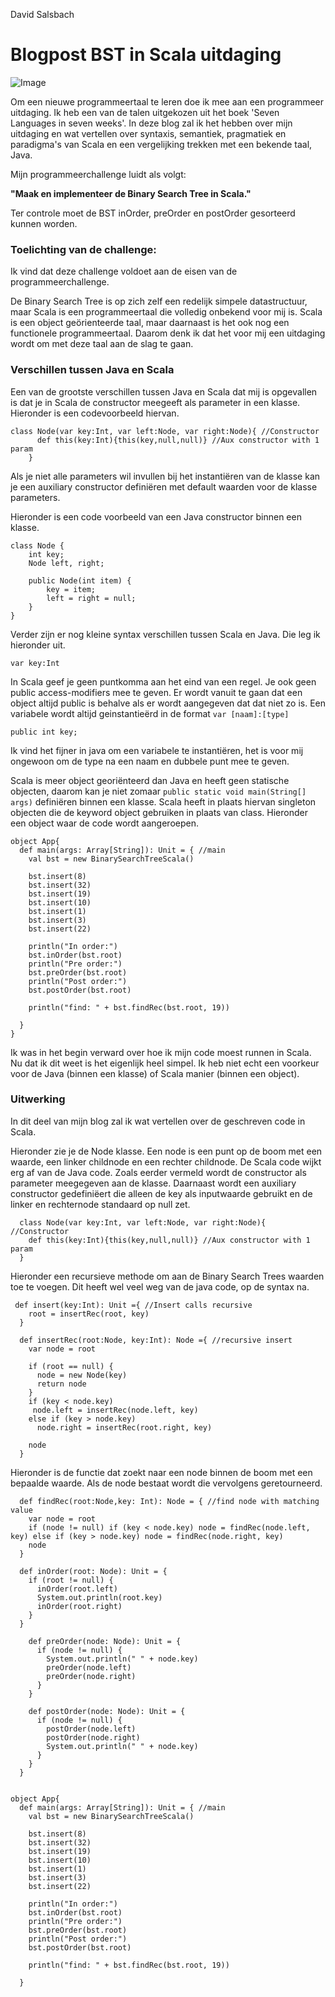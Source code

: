 David Salsbach
# Blogpost BST in Scala uitdaging

![Image](https://upload.wikimedia.org/wikipedia/en/8/85/Scala_logo.png)


Om een nieuwe programmeertaal te leren doe ik mee aan een programmeer uitdaging. 
Ik heb een van de talen uitgekozen uit het boek 'Seven Languages in seven weeks'.
In deze blog zal ik het hebben over mijn uitdaging en wat vertellen over syntaxis, semantiek, pragmatiek en paradigma's van Scala 
en een vergelijking trekken met een bekende taal, Java. 

Mijn programmeerchallenge luidt als volgt:

<b>"Maak en implementeer de Binary Search Tree in Scala."</b>

Ter controle moet de BST inOrder, preOrder en postOrder gesorteerd kunnen worden.

### Toelichting van de challenge:

Ik vind dat deze challenge voldoet aan de eisen van de programmeerchallenge. 

De Binary Search Tree is op zich zelf een redelijk simpele datastructuur, 
maar Scala is een programmeertaal die volledig onbekend voor mij is.
Scala is een object geörienteerde taal, maar daarnaast is het ook nog een functionele programmeertaal.
Daarom denk ik dat het voor mij een uitdaging wordt om met deze taal aan de slag te gaan.


### Verschillen tussen Java en Scala
Een van de grootste verschillen tussen Java en Scala dat mij is opgevallen is dat je in Scala de constructor meegeeft  als parameter in een klasse.
Hieronder is een codevoorbeeld hiervan. 
```  
class Node(var key:Int, var left:Node, var right:Node){ //Constructor
      def this(key:Int){this(key,null,null)} //Aux constructor with 1 param
    }
```

Als je niet alle parameters wil invullen bij het instantiëren van de klasse kan je een auxiliary constructor definiëren met default waarden voor de klasse parameters.


Hieronder is een code voorbeeld van een Java constructor binnen een klasse.

```
class Node {
    int key;
    Node left, right;

    public Node(int item) {
        key = item;
        left = right = null;
    }
} 
```
Verder zijn er nog kleine syntax verschillen tussen Scala en Java. Die leg ik hieronder uit.

```
var key:Int
```

In Scala geef je geen puntkomma aan het eind van een regel. 
Je ook geen public access-modifiers mee te geven. Er wordt vanuit te gaan dat een object altijd public is behalve als er wordt aangegeven dat dat niet zo is.
Een variabele wordt altijd geinstantieërd in de format ``var [naam]:[type]``

```
public int key;
```

Ik vind het fijner in java om een variabele te instantiëren, het is voor mij ongewoon om de type na een naam en dubbele punt mee te geven.

Scala is meer object georiënteerd dan Java en heeft geen statische objecten, daarom kan je niet zomaar ``public static void main(String[] args)`` definiëren binnen een klasse.
Scala heeft in plaats hiervan singleton objecten die de keyword object gebruiken in plaats van class.
Hieronder een object waar de code wordt aangeroepen.

```
object App{
  def main(args: Array[String]): Unit = { //main
    val bst = new BinarySearchTreeScala()

    bst.insert(8)
    bst.insert(32)
    bst.insert(19)
    bst.insert(10)
    bst.insert(1)
    bst.insert(3)
    bst.insert(22)

    println("In order:")
    bst.inOrder(bst.root)
    println("Pre order:")
    bst.preOrder(bst.root)
    println("Post order:")
    bst.postOrder(bst.root)

    println("find: " + bst.findRec(bst.root, 19))

  }
}
```

Ik was in het begin verward over hoe ik mijn code moest runnen in Scala. 
Nu dat ik dit weet is het eigenlijk heel simpel.
Ik heb niet echt een voorkeur voor de Java (binnen een klasse) of Scala manier (binnen een object).

### Uitwerking
In dit deel van mijn blog zal ik wat vertellen over de geschreven code in Scala.

Hieronder zie je de Node klasse. 
Een node is een punt op de boom met een waarde, een linker childnode en een rechter childnode.
De Scala code wijkt erg af van de Java code. Zoals eerder vermeld wordt de constructor als parameter meegegeven aan de klasse.
Daarnaast  wordt een auxiliary constructor gedefiniëert die alleen de key als inputwaarde gebruikt en de linker en rechternode standaard op null zet.


```
  class Node(var key:Int, var left:Node, var right:Node){ //Constructor
    def this(key:Int){this(key,null,null)} //Aux constructor with 1 param
  }

```

Hieronder een recursieve methode om aan de Binary Search Trees waarden toe te voegen.
Dit heeft wel veel weg van de java code, op de syntax na.

```
 def insert(key:Int): Unit ={ //Insert calls recursive
    root = insertRec(root, key)
  }

  def insertRec(root:Node, key:Int): Node ={ //recursive insert
    var node = root

    if (root == null) {
      node = new Node(key)
      return node
    }
    if (key < node.key) 
     node.left = insertRec(node.left, key) 
    else if (key > node.key)
      node.right = insertRec(root.right, key)

    node
  }
```


Hieronder is de functie dat zoekt naar een node binnen de boom met een bepaalde waarde.
Als de node bestaat wordt die vervolgens geretourneerd.

```
  def findRec(root:Node,key: Int): Node = { //find node with matching value
    var node = root
    if (node != null) if (key < node.key) node = findRec(node.left, key) else if (key > node.key) node = findRec(node.right, key)
    node
  }
```

```
  def inOrder(root: Node): Unit = {
    if (root != null) {
      inOrder(root.left)
      System.out.println(root.key)
      inOrder(root.right)
    }
  }
  
    def preOrder(node: Node): Unit = {
      if (node != null) {
        System.out.println(" " + node.key)
        preOrder(node.left)
        preOrder(node.right)
      }
    }
  
    def postOrder(node: Node): Unit = {
      if (node != null) {
        postOrder(node.left)
        postOrder(node.right)
        System.out.println(" " + node.key)
      }
    }
  }
 
```

```
object App{
  def main(args: Array[String]): Unit = { //main
    val bst = new BinarySearchTreeScala()

    bst.insert(8)
    bst.insert(32)
    bst.insert(19)
    bst.insert(10)
    bst.insert(1)
    bst.insert(3)
    bst.insert(22)

    println("In order:")
    bst.inOrder(bst.root)
    println("Pre order:")
    bst.preOrder(bst.root)
    println("Post order:")
    bst.postOrder(bst.root)

    println("find: " + bst.findRec(bst.root, 19))

  }
```

